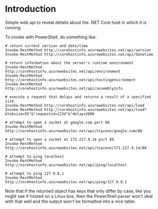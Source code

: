 # Introduction

Simple web api to reveal details about the .NET Core host in which it is running.

To invoke with PowerShell, do something like:

    # return current version and date/time
    Invoke-RestMethod http://corehostinfo.azurewebsites.net/api/version
    Invoke-RestMethod http://corehostinfo.azurewebsites.net/api/datetime

    # return information about the server's runtime environment
    Invoke-RestMethod http://corehostinfo.azurewebsites.net/api/environment
    Invoke-RestMethod http://corehostinfo.azurewebsites.net/api/hostingenvironment
    Invoke-RestMethod http://corehostinfo.azurewebsites.net/api/assemblyinfo

    # execute a request that delays and returns a result of a specified size
    Invoke-RestMethod http://corehostinfo.azurewebsites.net/api/load
    Invoke-RestMethod http://corehostinfo.azurewebsites.net/api/load?blobsize=55"&"requestid=1234"&"delay=2000

    # attempt to open a socket at google.com port 80
    Invoke-RestMethod http://corehostinfo.azurewebsites.net/api/tcpconn/google.com/80

    # attempt to open a socket at 172.217.9.14 port 80
    Invoke-RestMethod http://corehostinfo.azurewebsites.net/api/tcpconn/172.217.9.14/80

    # attempt to ping localhost
    Invoke-RestMethod http://corehostinfo.azurewebsites.net/api/ping/localhost

    # attempt to ping 127.0.0.1
    Invoke-RestMethod http://corehostinfo.azurewebsites.net/api/ping/127.0.0.1

Note that if the returned object has keys that only differ by case, like
you might see if hosted on a Linux box, then the PowerShell parser won't deal
with that well and the output won't be formatted into a nice table.
